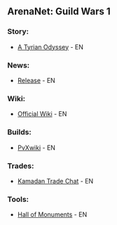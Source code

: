 ## ArenaNet: Guild Wars 1

### Story:

  - [A Tyrian Odyssey](http://atyrianodyssey.com/gw/) - EN

### News:

  - [Release](https://wiki.guildwars.com/wiki/Guild_Wars) - EN

### Wiki:

  - [Official Wiki](https://wiki.guildwars.com/wiki/Main_Page) - EN

### Builds:

  - [PvXwiki](https://gwpvx.gamepedia.com/PvX_wiki) - EN

### Trades:

  - [Kamadan Trade Chat](https://kamadan.decltype.org/) - EN

### Tools:

  - [Hall of Monuments](https://hom.guildwars2.com/en/?#page=welcome) - EN
